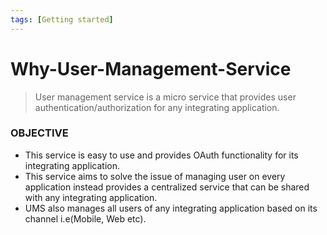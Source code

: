 ```yaml
---
tags: [Getting started]
---
```


# Why-User-Management-Service

> User management service is a micro service that provides user authentication/authorization for any integrating application.

### **OBJECTIVE**

- This service is easy to use and provides OAuth functionality for its integrating application.
- This service aims to solve the issue of managing user on every application instead provides a centralized service that can be shared with any integrating application.
- UMS also manages all users of any integrating application based on its channel i.e(Mobile, Web etc).
